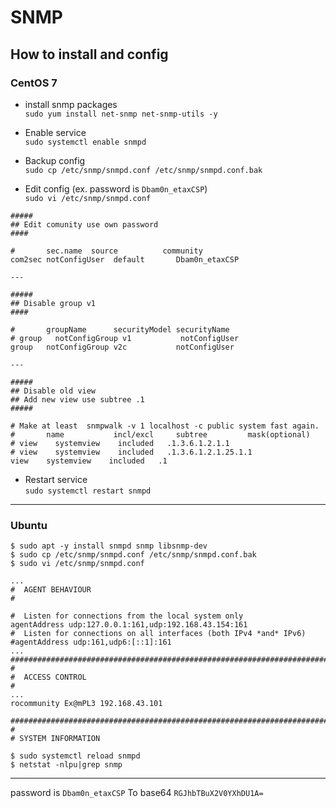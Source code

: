 # SNMP

## How to install and config

### CentOS 7

- install snmp packages  
  `sudo yum install net-snmp net-snmp-utils -y`

- Enable service  
  `sudo systemctl enable snmpd`

- Backup config  
  `sudo cp /etc/snmp/snmpd.conf /etc/snmp/snmpd.conf.bak`

- Edit config (ex. password is `Dbam0n_etaxCSP`)  
  `sudo vi /etc/snmp/snmpd.conf`

```
#####
## Edit comunity use own password
####

#       sec.name  source          community
com2sec notConfigUser  default       Dbam0n_etaxCSP

---

#####
## Disable group v1
####

#       groupName      securityModel securityName
# group   notConfigGroup v1           notConfigUser
group   notConfigGroup v2c           notConfigUser

---

#####
## Disable old view
## Add new view use subtree .1
#####

# Make at least  snmpwalk -v 1 localhost -c public system fast again.
#       name           incl/excl     subtree         mask(optional)
# view    systemview    included   .1.3.6.1.2.1.1
# view    systemview    included   .1.3.6.1.2.1.25.1.1
view    systemview    included   .1

```

- Restart service  
  `sudo systemctl restart snmpd`

---

### Ubuntu

```
$ sudo apt -y install snmpd snmp libsnmp-dev
$ sudo cp /etc/snmp/snmpd.conf /etc/snmp/snmpd.conf.bak
$ sudo vi /etc/snmp/snmpd.conf
```

```
...
#  AGENT BEHAVIOUR
#

#  Listen for connections from the local system only
agentAddress udp:127.0.0.1:161,udp:192.168.43.154:161
#  Listen for connections on all interfaces (both IPv4 *and* IPv6)
#agentAddress udp:161,udp6:[::1]:161
...
###############################################################################
#
#  ACCESS CONTROL
#
...
rocommunity Ex@mPL3 192.168.43.101

###############################################################################
#
# SYSTEM INFORMATION
```

```
$ sudo systemctl reload snmpd
$ netstat -nlpu|grep snmp
```

---

password is `Dbam0n_etaxCSP` To base64 `RGJhbTBuX2V0YXhDU1A=`
